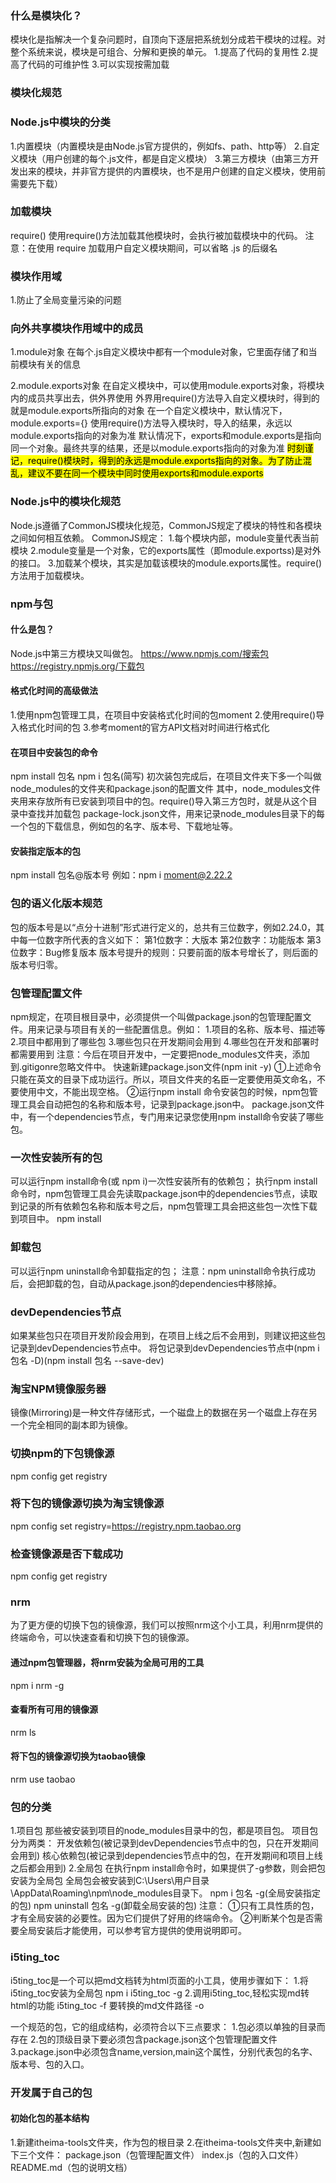 ### 什么是模块化？
模块化是指解决一个复杂问题时，自顶向下逐层把系统划分成若干模块的过程。对整个系统来说，模块是可组合、分解和更换的单元。
1.提高了代码的复用性
2.提高了代码的可维护性
3.可以实现按需加载

### 模块化规范

### Node.js中模块的分类
1.内置模块（内置模块是由Node.js官方提供的，例如fs、path、http等）
2.自定义模块（用户创建的每个.js文件，都是自定义模块）
3.第三方模块（由第三方开发出来的模块，并非官方提供的内置模块，也不是用户创建的自定义模块，使用前需要先下载）

### 加载模块
require()
使用require()方法加载其他模块时，会执行被加载模块中的代码。
注意：在使用 require 加载用户自定义模块期间，可以省略 .js 的后缀名

### 模块作用域
1.防止了全局变量污染的问题

### 向外共享模块作用域中的成员
1.module对象
在每个.js自定义模块中都有一个module对象，它里面存储了和当前模块有关的信息

2.module.exports对象
在自定义模块中，可以使用module.exports对象，将模块内的成员共享出去，供外界使用
外界用require()方法导入自定义模块时，得到的就是module.exports所指向的对象
在一个自定义模块中，默认情况下，module.exports={}
使用require()方法导入模块时，导入的结果，永远以module.exports指向的对象为准
默认情况下，exports和module.exports是指向同一个对象。最终共享的结果，还是以module.exports指向的对象为准
<mark>时刻谨记，require()模块时，得到的永远是module.exports指向的对象。为了防止混乱，建议不要在同一个模块中同时使用exports和module.exports</mark>

### Node.js中的模块化规范
Node.js遵循了CommonJS模块化规范，CommonJS规定了模块的特性和各模块之间如何相互依赖。
CommonJS规定：
1.每个模块内部，module变量代表当前模块
2.module变量是一个对象，它的exports属性（即module.exportss)是对外的接口。
3.加载某个模块，其实是加载该模块的module.exports属性。require()方法用于加载模块。

### npm与包
#### 什么是包？
Node.js中第三方模块又叫做包。
https://www.npmjs.com/搜索包
https://registry.npmjs.org/下载包

#### 格式化时间的高级做法
1.使用npm包管理工具，在项目中安装格式化时间的包moment
2.使用require()导入格式化时间的包
3.参考moment的官方API文档对时间进行格式化

#### 在项目中安装包的命令
npm install 包名
npm i 包名(简写)
初次装包完成后，在项目文件夹下多一个叫做node_modules的文件夹和package.json的配置文件
其中，node_modules文件夹用来存放所有已安装到项目中的包。require()导入第三方包时，就是从这个目录中查找并加载包
package-lock.json文件，用来记录node_modules目录下的每一个包的下载信息，例如包的名字、版本号、下载地址等。

#### 安装指定版本的包
npm install 包名@版本号
例如：npm i moment@2.22.2

### 包的语义化版本规范
包的版本号是以“点分十进制”形式进行定义的，总共有三位数字，例如2.24.0，其中每一位数字所代表的含义如下：
第1位数字：大版本
第2位数字：功能版本
第3位数字：Bug修复版本
版本号提升的规则：只要前面的版本号增长了，则后面的版本号归零。

### 包管理配置文件
npm规定，在项目根目录中，必须提供一个叫做package.json的包管理配置文件。用来记录与项目有关的一些配置信息。例如：
1.项目的名称、版本号、描述等
2.项目中都用到了哪些包
3.哪些包只在开发期间会用到
4.哪些包在开发和部署时都需要用到
注意：今后在项目开发中，一定要把node_modules文件夹，添加到.gitigonre忽略文件中。
快速新建package.json文件(npm init -y)
①上述命令只能在英文的目录下成功运行。所以，项目文件夹的名臣一定要使用英文命名，不要使用中文，不能出现空格。
②运行npm install 命令安装包的时候，npm包管理工具会自动把包的名称和版本号，记录到package.json中。
package.json文件中，有一个dependencies节点，专门用来记录您使用npm install命令安装了哪些包。

### 一次性安装所有的包
可以运行npm install命令(或 npm i)一次性安装所有的依赖包；
执行npm install命令时，npm包管理工具会先读取package.json中的dependencies节点，读取到记录的所有依赖包名称和版本号之后，npm包管理工具会把这些包一次性下载到项目中。
npm install

### 卸载包
可以运行npm uninstall命令卸载指定的包；
注意：npm uninstall命令执行成功后，会把卸载的包，自动从package.json的dependencies中移除掉。

### devDependencies节点
如果某些包只在项目开发阶段会用到，在项目上线之后不会用到，则建议把这些包记录到devDependencies节点中。
将包记录到devDependencies节点中(npm i 包名 -D)(npm install 包名 --save-dev)

### 淘宝NPM镜像服务器
镜像(Mirroring)是一种文件存储形式，一个磁盘上的数据在另一个磁盘上存在另一个完全相同的副本即为镜像。

### 切换npm的下包镜像源
npm config get registry
### 将下包的镜像源切换为淘宝镜像源
npm config set registry=https://registry.npm.taobao.org
### 检查镜像源是否下载成功
npm config get registry

### nrm
为了更方便的切换下包的镜像源，我们可以按照nrm这个小工具，利用nrm提供的终端命令，可以快速查看和切换下包的镜像源。
#### 通过npm包管理器，将nrm安装为全局可用的工具
npm i nrm -g
#### 查看所有可用的镜像源
nrm ls
#### 将下包的镜像源切换为taobao镜像
nrm use taobao

### 包的分类
1.项目包
那些被安装到项目的node_modules目录中的包，都是项目包。
项目包分为两类：
开发依赖包(被记录到devDependencies节点中的包，只在开发期间会用到)
核心依赖包(被记录到dependencies节点中的包，在开发期间和项目上线之后都会用到)
2.全局包
在执行npm install命令时，如果提供了-g参数，则会把包安装为全局包
全局包会被安装到C:\Users\用户目录\AppData\Roaming\npm\node_modules目录下。
npm i 包名 -g(全局安装指定的包)
npm uninstall 包名 -g(卸载全局安装的包)
注意：
①只有工具性质的包，才有全局安装的必要性。因为它们提供了好用的终端命令。
②判断某个包是否需要全局安装后才能使用，可以参考官方提供的使用说明即可。

### i5ting_toc
i5ting_toc是一个可以把md文档转为html页面的小工具，使用步骤如下：
1.将 i5ting_toc安装为全局包
npm i i5ting_toc -g
2.调用i5ting_toc,轻松实现md转html的功能
i5ting_toc -f 要转换的md文件路径 -o 

一个规范的包，它的组成结构，必须符合以下三点要求：
1.包必须以单独的目录而存在
2.包的顶级目录下要必须包含package.json这个包管理配置文件
3.package.json中必须包含name,version,main这个属性，分别代表包的名字、版本号、包的入口。

### 开发属于自己的包
#### 初始化包的基本结构
1.新建itheima-tools文件夹，作为包的根目录
2.在itheima-tools文件夹中,新建如下三个文件：
package.json（包管理配置文件）
index.js（包的入口文件）
README.md（包的说明文档）

